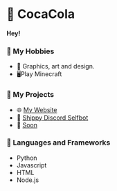 # 🥤  CocaCola
**Hey!**
  
### 🏓 My Hobbies 
- 🎨 Graphics, art and design.
-  🖥Play Minecraft

### 🔧 My Projects
- 🌐 [My Website](https://malfunzionato.it/)
- 🛒 [Shippy Discord Selfbot](https://shippy.fun/)
- 🔎 [Soon]()

### 🐍 Languages and Frameworks
- Python
- Javascript
- HTML
- Node.js
